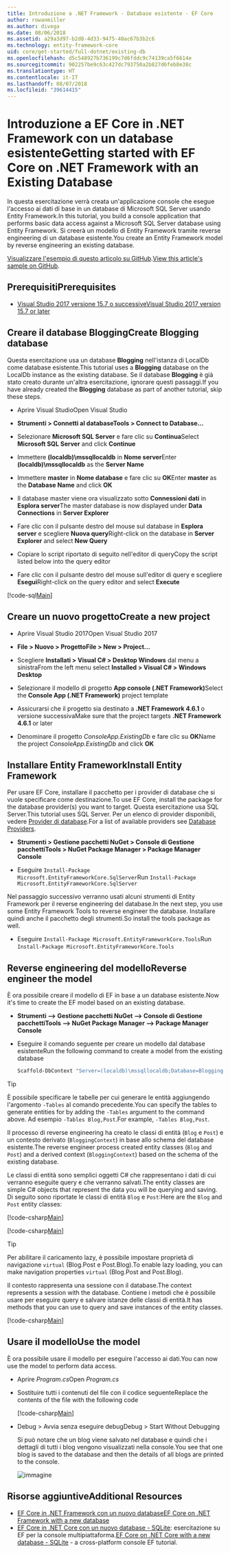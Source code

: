 ```yaml
---
title: Introduzione a .NET Framework - Database esistente - EF Core
author: rowanmiller
ms.author: divega
ms.date: 08/06/2018
ms.assetid: a29a3d97-b2d8-4d33-9475-40ac67b3b2c6
ms.technology: entity-framework-core
uid: core/get-started/full-dotnet/existing-db
ms.openlocfilehash: d5c548927b736199c7d6fddc9c74139ca5f6614e
ms.sourcegitcommit: 902257be9c63c427dc793750a2b827d6feb8e38c
ms.translationtype: HT
ms.contentlocale: it-IT
ms.lasthandoff: 08/07/2018
ms.locfileid: "39614415"
---
```

# <a name="getting-started-with-ef-core-on-net-framework-with-an-existing-database"></a><span data-ttu-id="9653f-102">Introduzione a EF Core in .NET Framework con un database esistente</span><span class="sxs-lookup"><span data-stu-id="9653f-102">Getting started with EF Core on .NET Framework with an Existing Database</span></span>

<span data-ttu-id="9653f-103">In questa esercitazione verrà creata un'applicazione console che esegue l'accesso ai dati di base in un database di Microsoft SQL Server usando Entity Framework.</span><span class="sxs-lookup"><span data-stu-id="9653f-103">In this tutorial, you build a console application that performs basic data access against a Microsoft SQL Server database using Entity Framework.</span></span> <span data-ttu-id="9653f-104">Si creerà un modello di Entity Framework tramite reverse engineering di un database esistente.</span><span class="sxs-lookup"><span data-stu-id="9653f-104">You create an Entity Framework model by reverse engineering an existing database.</span></span>

<span data-ttu-id="9653f-105">[Visualizzare l'esempio di questo articolo su GitHub](https://github.com/aspnet/EntityFramework.Docs/tree/master/samples/core/GetStarted/FullNet/ConsoleApp.ExistingDb).</span><span class="sxs-lookup"><span data-stu-id="9653f-105">[View this article's sample on GitHub](https://github.com/aspnet/EntityFramework.Docs/tree/master/samples/core/GetStarted/FullNet/ConsoleApp.ExistingDb).</span></span>

## <a name="prerequisites"></a><span data-ttu-id="9653f-106">Prerequisiti</span><span class="sxs-lookup"><span data-stu-id="9653f-106">Prerequisites</span></span>

* [<span data-ttu-id="9653f-107">Visual Studio 2017 versione 15.7 o successive</span><span class="sxs-lookup"><span data-stu-id="9653f-107">Visual Studio 2017 version 15.7 or later</span></span>](https://www.visualstudio.com/downloads/)

## <a name="create-blogging-database"></a><span data-ttu-id="9653f-108">Creare il database Blogging</span><span class="sxs-lookup"><span data-stu-id="9653f-108">Create Blogging database</span></span>

<span data-ttu-id="9653f-109">Questa esercitazione usa un database **Blogging** nell'istanza di LocalDb come database esistente.</span><span class="sxs-lookup"><span data-stu-id="9653f-109">This tutorial uses a **Blogging** database on the LocalDb instance as the existing database.</span></span> <span data-ttu-id="9653f-110">Se il database **Blogging** è già stato creato durante un'altra esercitazione, ignorare questi passaggi.</span><span class="sxs-lookup"><span data-stu-id="9653f-110">If you have already created the **Blogging** database as part of another tutorial, skip these steps.</span></span>

* <span data-ttu-id="9653f-111">Aprire Visual Studio</span><span class="sxs-lookup"><span data-stu-id="9653f-111">Open Visual Studio</span></span>

* <span data-ttu-id="9653f-112">**Strumenti > Connetti al database**</span><span class="sxs-lookup"><span data-stu-id="9653f-112">**Tools > Connect to Database...**</span></span>

* <span data-ttu-id="9653f-113">Selezionare **Microsoft SQL Server** e fare clic su **Continua**</span><span class="sxs-lookup"><span data-stu-id="9653f-113">Select **Microsoft SQL Server** and click **Continue**</span></span>

* <span data-ttu-id="9653f-114">Immettere **(localdb)\mssqllocaldb** in **Nome server**</span><span class="sxs-lookup"><span data-stu-id="9653f-114">Enter **(localdb)\mssqllocaldb** as the **Server Name**</span></span>

* <span data-ttu-id="9653f-115">Immettere **master** in **Nome database** e fare clic su **OK**</span><span class="sxs-lookup"><span data-stu-id="9653f-115">Enter **master** as the **Database Name** and click **OK**</span></span>

* <span data-ttu-id="9653f-116">Il database master viene ora visualizzato sotto **Connessioni dati** in **Esplora server**</span><span class="sxs-lookup"><span data-stu-id="9653f-116">The master database is now displayed under **Data Connections** in **Server Explorer**</span></span>

* <span data-ttu-id="9653f-117">Fare clic con il pulsante destro del mouse sul database in **Esplora server** e scegliere **Nuova query**</span><span class="sxs-lookup"><span data-stu-id="9653f-117">Right-click on the database in **Server Explorer** and select **New Query**</span></span>

* <span data-ttu-id="9653f-118">Copiare lo script riportato di seguito nell'editor di query</span><span class="sxs-lookup"><span data-stu-id="9653f-118">Copy the script listed below into the query editor</span></span>

* <span data-ttu-id="9653f-119">Fare clic con il pulsante destro del mouse sull'editor di query e scegliere **Esegui**</span><span class="sxs-lookup"><span data-stu-id="9653f-119">Right-click on the query editor and select **Execute**</span></span>

[!code-sql[Main](../_shared/create-blogging-database-script.sql)]

## <a name="create-a-new-project"></a><span data-ttu-id="9653f-120">Creare un nuovo progetto</span><span class="sxs-lookup"><span data-stu-id="9653f-120">Create a new project</span></span>

* <span data-ttu-id="9653f-121">Aprire Visual Studio 2017</span><span class="sxs-lookup"><span data-stu-id="9653f-121">Open Visual Studio 2017</span></span>

* <span data-ttu-id="9653f-122">**File > Nuovo > Progetto**</span><span class="sxs-lookup"><span data-stu-id="9653f-122">**File > New > Project...**</span></span>

* <span data-ttu-id="9653f-123">Scegliere **Installati > Visual C# > Desktop Windows** dal menu a sinistra</span><span class="sxs-lookup"><span data-stu-id="9653f-123">From the left menu select **Installed > Visual C# > Windows Desktop**</span></span>

* <span data-ttu-id="9653f-124">Selezionare il modello di progetto **App console (.NET Framework)**</span><span class="sxs-lookup"><span data-stu-id="9653f-124">Select the **Console App (.NET Framework)** project template</span></span>

* <span data-ttu-id="9653f-125">Assicurarsi che il progetto sia destinato a **.NET Framework 4.6.1** o versione successiva</span><span class="sxs-lookup"><span data-stu-id="9653f-125">Make sure that the project targets **.NET Framework 4.6.1** or later</span></span>

* <span data-ttu-id="9653f-126">Denominare il progetto *ConsoleApp.ExistingDb* e fare clic su **OK**</span><span class="sxs-lookup"><span data-stu-id="9653f-126">Name the project *ConsoleApp.ExistingDb* and click **OK**</span></span>

## <a name="install-entity-framework"></a><span data-ttu-id="9653f-127">Installare Entity Framework</span><span class="sxs-lookup"><span data-stu-id="9653f-127">Install Entity Framework</span></span>

<span data-ttu-id="9653f-128">Per usare EF Core, installare il pacchetto per i provider di database che si vuole specificare come destinazione.</span><span class="sxs-lookup"><span data-stu-id="9653f-128">To use EF Core, install the package for the database provider(s) you want to target.</span></span> <span data-ttu-id="9653f-129">Questa esercitazione usa SQL Server.</span><span class="sxs-lookup"><span data-stu-id="9653f-129">This tutorial uses SQL Server.</span></span> <span data-ttu-id="9653f-130">Per un elenco di provider disponibili, vedere [Provider di database](../../providers/index.md).</span><span class="sxs-lookup"><span data-stu-id="9653f-130">For a list of available providers see [Database Providers](../../providers/index.md).</span></span>

* <span data-ttu-id="9653f-131">**Strumenti > Gestione pacchetti NuGet > Console di Gestione pacchetti**</span><span class="sxs-lookup"><span data-stu-id="9653f-131">**Tools > NuGet Package Manager > Package Manager Console**</span></span>

* <span data-ttu-id="9653f-132">Eseguire `Install-Package Microsoft.EntityFrameworkCore.SqlServer`</span><span class="sxs-lookup"><span data-stu-id="9653f-132">Run `Install-Package Microsoft.EntityFrameworkCore.SqlServer`</span></span>

<span data-ttu-id="9653f-133">Nel passaggio successivo verranno usati alcuni strumenti di Entity Framework per il reverse engineering del database.</span><span class="sxs-lookup"><span data-stu-id="9653f-133">In the next step, you use some Entity Framework Tools to reverse engineer the database.</span></span> <span data-ttu-id="9653f-134">Installare quindi anche il pacchetto degli strumenti.</span><span class="sxs-lookup"><span data-stu-id="9653f-134">So install the tools package as well.</span></span>

* <span data-ttu-id="9653f-135">Eseguire `Install-Package Microsoft.EntityFrameworkCore.Tools`</span><span class="sxs-lookup"><span data-stu-id="9653f-135">Run `Install-Package Microsoft.EntityFrameworkCore.Tools`</span></span>

## <a name="reverse-engineer-the-model"></a><span data-ttu-id="9653f-136">Reverse engineering del modello</span><span class="sxs-lookup"><span data-stu-id="9653f-136">Reverse engineer the model</span></span>

<span data-ttu-id="9653f-137">È ora possibile creare il modello di EF in base a un database esistente.</span><span class="sxs-lookup"><span data-stu-id="9653f-137">Now it's time to create the EF model based on an existing database.</span></span>

* <span data-ttu-id="9653f-138">**Strumenti –> Gestione pacchetti NuGet –> Console di Gestione pacchetti**</span><span class="sxs-lookup"><span data-stu-id="9653f-138">**Tools –> NuGet Package Manager –> Package Manager Console**</span></span>

* <span data-ttu-id="9653f-139">Eseguire il comando seguente per creare un modello dal database esistente</span><span class="sxs-lookup"><span data-stu-id="9653f-139">Run the following command to create a model from the existing database</span></span>

  ``` powershell
  Scaffold-DbContext "Server=(localdb)\mssqllocaldb;Database=Blogging;Trusted_Connection=True;" Microsoft.EntityFrameworkCore.SqlServer
  ```

> [!TIP]  
> <span data-ttu-id="9653f-140">È possibile specificare le tabelle per cui generare le entità aggiungendo l'argomento `-Tables` al comando precedente.</span><span class="sxs-lookup"><span data-stu-id="9653f-140">You can specify the tables to generate entities for by adding the `-Tables` argument to the command above.</span></span> <span data-ttu-id="9653f-141">Ad esempio `-Tables Blog,Post`.</span><span class="sxs-lookup"><span data-stu-id="9653f-141">For example, `-Tables Blog,Post`.</span></span>

<span data-ttu-id="9653f-142">Il processo di reverse engineering ha creato le classi di entità (`Blog` e `Post`) e un contesto derivato (`BloggingContext`) in base allo schema del database esistente.</span><span class="sxs-lookup"><span data-stu-id="9653f-142">The reverse engineer process created entity classes (`Blog` and `Post`) and a derived context (`BloggingContext`) based on the schema of the existing database.</span></span>

<span data-ttu-id="9653f-143">Le classi di entità sono semplici oggetti C# che rappresentano i dati di cui verranno eseguite query e che verranno salvati.</span><span class="sxs-lookup"><span data-stu-id="9653f-143">The entity classes are simple C# objects that represent the data you will be querying and saving.</span></span> <span data-ttu-id="9653f-144">Di seguito sono riportate le classi di entità `Blog` e `Post`:</span><span class="sxs-lookup"><span data-stu-id="9653f-144">Here are the `Blog` and `Post` entity classes:</span></span>

 [!code-csharp[Main](../../../../samples/core/GetStarted/FullNet/ConsoleApp.ExistingDb/Blog.cs)]

[!code-csharp[Main](../../../../samples/core/GetStarted/FullNet/ConsoleApp.ExistingDb/Post.cs)]

> [!TIP]  
> <span data-ttu-id="9653f-145">Per abilitare il caricamento lazy, è possibile impostare proprietà di navigazione `virtual` (Blog.Post e Post.Blog).</span><span class="sxs-lookup"><span data-stu-id="9653f-145">To enable lazy loading, you can make navigation properties `virtual` (Blog.Post and Post.Blog).</span></span>

<span data-ttu-id="9653f-146">Il contesto rappresenta una sessione con il database.</span><span class="sxs-lookup"><span data-stu-id="9653f-146">The context represents a session with the database.</span></span> <span data-ttu-id="9653f-147">Contiene i metodi che è possibile usare per eseguire query e salvare istanze delle classi di entità.</span><span class="sxs-lookup"><span data-stu-id="9653f-147">It has methods that you can use to query and save instances of the entity classes.</span></span>

[!code-csharp[Main](../../../../samples/core/GetStarted/FullNet/ConsoleApp.ExistingDb/BloggingContext.cs)]

## <a name="use-the-model"></a><span data-ttu-id="9653f-148">Usare il modello</span><span class="sxs-lookup"><span data-stu-id="9653f-148">Use the model</span></span>

<span data-ttu-id="9653f-149">È ora possibile usare il modello per eseguire l'accesso ai dati.</span><span class="sxs-lookup"><span data-stu-id="9653f-149">You can now use the model to perform data access.</span></span>

* <span data-ttu-id="9653f-150">Aprire *Program.cs*</span><span class="sxs-lookup"><span data-stu-id="9653f-150">Open *Program.cs*</span></span>

* <span data-ttu-id="9653f-151">Sostituire tutti i contenuti del file con il codice seguente</span><span class="sxs-lookup"><span data-stu-id="9653f-151">Replace the contents of the file with the following code</span></span>

  [!code-csharp[Main](../../../../samples/core/GetStarted/FullNet/ConsoleApp.ExistingDb/Program.cs)] 

* <span data-ttu-id="9653f-152">Debug > Avvia senza eseguire debug</span><span class="sxs-lookup"><span data-stu-id="9653f-152">Debug > Start Without Debugging</span></span>

  <span data-ttu-id="9653f-153">Si può notare che un blog viene salvato nel database e quindi che i dettagli di tutti i blog vengono visualizzati nella console.</span><span class="sxs-lookup"><span data-stu-id="9653f-153">You see that one blog is saved to the database and then the details of all blogs are printed to the console.</span></span>

  ![immagine](_static/output-existing-db.png)

## <a name="additional-resources"></a><span data-ttu-id="9653f-155">Risorse aggiuntive</span><span class="sxs-lookup"><span data-stu-id="9653f-155">Additional Resources</span></span>

* [<span data-ttu-id="9653f-156">EF Core in .NET Framework con un nuovo database</span><span class="sxs-lookup"><span data-stu-id="9653f-156">EF Core on .NET Framework with a new database</span></span>](xref:core/get-started/full-dotnet/new-db)
* <span data-ttu-id="9653f-157">[EF Core in .NET Core con un nuovo database - SQLite](xref:core/get-started/netcore/new-db-sqlite): esercitazione su EF per la console multipiattaforma.</span><span class="sxs-lookup"><span data-stu-id="9653f-157">[EF Core on .NET Core with a new database - SQLite](xref:core/get-started/netcore/new-db-sqlite) -  a cross-platform console EF tutorial.</span></span>

